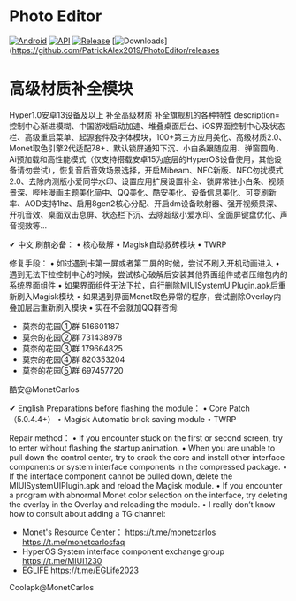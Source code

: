 # Photo Editor
[![Android](https://img.shields.io/badge/Platform-Android-green.svg?style=flat-square)](https://www.android.com) [![API](https://img.shields.io/badge/API-21%2B-orange.svg?logo=android&style=flat-square)](https://developer.android.com/studio/releases/platforms) [![Release](https://img.shields.io/github/v/release/PatrickAlex2019/PhotoEditor?color=blue&label=Release&style=flat-square)](https://github.com/PatrickAlex2019/PhotoEditor/releases) [![Downloads](https://img.shields.io/github/downloads/PatrickAlex2019/PhotoEditor/total?label=Downloads&logo=github&style=flat-square)](https://github.com/PatrickAlex2019/PhotoEditor/releases

# 高级材质补全模块
Hyper1.0安卓13设备及以上 补全高级材质 补全旗舰机的各种特性 
description=控制中心渐进模糊、中国游戏启动加速、堆叠桌面后台、iOS界面控制中心及状态栏、高级重启菜单、起源套件及字体模块，100+第三方应用美化、高级材质2.0、Monet取色引擎2代适配78+、默认锁屏通知下沉、小白条跟随应用、弹窗圆角、Ai预加载和高性能模式（仅支持搭载安卓15为底层的HyperOS设备使用，其他设备请勿尝试），恢复音质音效场景选择，开启Mibeam、NFC新版、NFC勿扰模式2.0、去除内测版小爱同学水印、设置应用扩展设置补全、锁屏常驻小白条、视频景深、哔咔漫画主题美化简中、QQ美化、酷安美化、设备信息美化、可变刷新率、AOD支持1hz、启用8gen2核心分配、开启dm设备映射器、强开视频景深、开机音效、桌面双击息屏、状态栏下沉、去除超级小爱水印、全面屏键盘优化、声音视效等...

✔ 中文
刷前必备：
• 核心破解
• Magisk自动救砖模块
• TWRP

修复手段：
• 如过遇到卡第一屏或者第二屏的时候，尝试不刷入开机动画进入
• 遇到无法下拉控制中心的时候，尝试核心破解后安装其他界面组件或者压缩包内的系统界面组件
• 如果界面组件无法下拉，自行删除MIUISystemUIPlugin.apk后重新刷入Magisk模块
• 如果遇到界面Monet取色异常的程序，尝试删除Overlay内叠加层后重新刷入模块
• 实在不会就加QQ群咨询:

- 莫奈的花园①群 516601187
- 莫奈的花园②群 731438978
- 莫奈的花园③群 179664825
- 莫奈的花园④群 820353204
- 莫奈的花园⑤群 697457720

酷安@MonetCarlos

✔ English
Preparations before flashing the module：
• Core Patch （5.0.4.4+）
• Magisk Automatic brick saving module
• TWRP

Repair method：
• If you encounter stuck on the first or second screen, try to enter without flashing the startup animation.
• When you are unable to pull down the control center, try to crack the core and install other interface components or system interface components in the compressed package.
• If the interface component cannot be pulled down, delete the MIUISystemUIPlugin.apk and reload the Magisk module.
• If you encounter a program with abnormal Monet color selection on the interface, try deleting the overlay in the Overlay and reloading the module.
• I really don’t know how to consult about adding a TG channel:

- Monet's Resource Center：
https://t.me/monetcarlos
https://t.me/monetcarlosfaq
- HyperOS System interface component exchange group
https://t.me/MIUI1230
- EGLIFE
https://t.me/EGLife2023

Coolapk@MonetCarlos